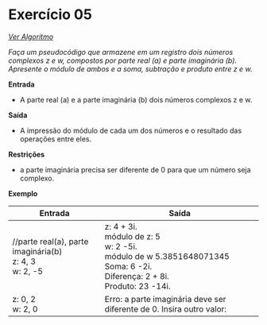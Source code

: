 # Exercício 05

[*Ver Algoritmo*](Algoritmo05.md)

*Faça um pseudocódigo que armazene em um registro dois números complexos z e w, compostos por parte real (a) e parte imaginária (b). Apresente o módulo de ambos e a soma, subtração e produto entre z e w.*

**Entrada**

- A parte real (a) e a parte imaginária (b) dois números complexos z e w.

**Saída**

- A impressão do módulo de cada um dos números e o resultado das operações entre eles.

**Restrições**

- a parte imaginária precisa ser diferente de 0 para que um número seja complexo.

 
**Exemplo**

| Entrada| Saída  |
|--------------------------|------------------------------------|
|//parte real(a), parte imaginária(b)<br>z: 4, 3<br>w: 2, -5|z: 4 + 3i.<br>módulo de z: 5<br>w: 2 -5i.<br>módulo de w 5.3851648071345<br>Soma: 6 -2i.<br>Diferença: 2 + 8i.<br>Produto: 23 -14i.|
|z: 0, 2<br>w: 2, 0|Erro: a parte imaginária deve ser diferente de 0. Insira outro valor:|